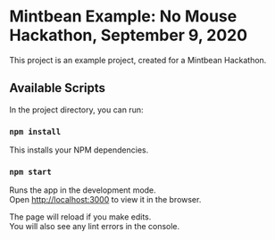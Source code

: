 # Mintbean Example: No Mouse Hackathon, September 9, 2020

This project is an example project, created for a Mintbean Hackathon.

## Available Scripts

In the project directory, you can run:

### `npm install`

This installs your NPM dependencies.

### `npm start`

Runs the app in the development mode.<br />
Open [http://localhost:3000](http://localhost:3000) to view it in the browser.

The page will reload if you make edits.<br />
You will also see any lint errors in the console.
